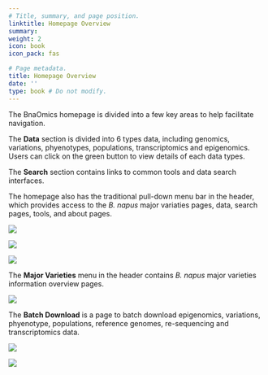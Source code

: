 ```yaml
---
# Title, summary, and page position.
linktitle: Homepage Overview
summary: 
weight: 2
icon: book
icon_pack: fas

# Page metadata.
title: Homepage Overview
date: ''
type: book # Do not modify.
---
```


The BnaOmics homepage is divided into a few key areas to help facilitate navigation.

The **Data** section is divided into 6 types data, including genomics,
variations, phyenotypes, populations, transcriptomics and epigenomics.
Users can click on the green button to view details of each data types.

The **Search** section contains links to common tools and data search
interfaces.

The homepage also has the traditional pull-down menu bar in the header,
which provides access to the *B. napus* major variaties pages, data,
search pages, tools, and about pages.

![](navi-bar.png)

![](homepage-data.png)

![](homepage-tools.png)

The **Major Varieties** menu in the header contains *B. napus* major
varieties information overview pages.

![](major-variaties.png)

The **Batch Download** is a page to batch download epigenomics,
variations, phyenotype, populations, reference genomes, re-sequencing
and transcriptomics data.

![](batch-download-menu.png)

![](download.png)
